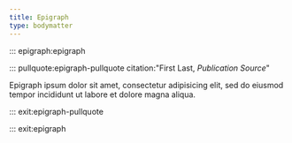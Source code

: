```yaml
---
title: Epigraph
type: bodymatter
---
```


::: epigraph:epigraph

::: pullquote:epigraph-pullquote citation:"First Last, *Publication Source*"

Epigraph ipsum dolor sit amet, consectetur adipisicing elit, sed do eiusmod tempor incididunt ut labore et dolore magna aliqua. 

::: exit:epigraph-pullquote

::: exit:epigraph
